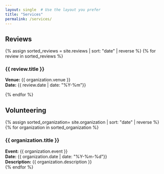 ```yaml
---
layout: single  # Use the layout you prefer
title: "Services"
permalink: /services/ 
---
```


## Reviews
{% assign sorted_reviews = site.reviews | sort: "date" | reverse %}
{% for review in sorted_reviews %}
### {{ review.title }}
**Venue:** {{ organization.venue }}  
**Date:** {{ review.date | date: "%Y-%m"}}  

{% endfor %}

## Volunteering
{% assign sorted_organization= site.organization | sort: "date" | reverse %}
{% for organization in sorted_organization %}
### {{ organization.title }}
**Event:** {{ organization.event }}  
**Date:** {{ organization.date | date: "%Y-%m-%d"}}  
**Description:** {{ organization.description }}  
{% endfor %}
